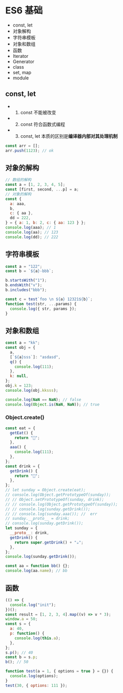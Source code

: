 # ES6 基础

- const, let
- 对象解构
- 字符串模板
- 对象和数组
- 函数
- Iterator
- Generator
- class
- set, map
- module

## const, let

- 1. const 不能被改变
- 2. const 符合函数式编程
- 3. const, let 本质的区别是**编译器内部对其处理机制**

```js
const arr = [];
arr.push(1123); // ok
```

## 对象的解构

```js
// 数组的解构
const a = [1, 2, 3, 4, 5];
const [first, second, ...p] = a;
// 对象的解构
const {
  a: aaa,
  b,
  c: { aa },
  dd = 222,
} = { a: 1, b: 2, c: { aa: 123 } };
console.log(aaa); // 1
console.log(aa); // 123
console.log(dd); // 222
```

## 字符串模板

```js
const a = "122";
const b = `${a}-bbb`;

b.startsWith("1");
b.endsWith("v");
b.includes("bbb");

const c = test`foo \n ${a} 12321${b}`;
function test(str, ...params) {
  console.log({ str, params });
}
```

## 对象和数组

```js
const a = "kk";
const obj = {
  a,
  [`${a}sss`]: "asdasd",
  q() {
    console.log(111);
  },
  k: null,
};
obj.k = 123;
console.log(obj.kksss);

console.log(NaN == NaN); // false
console.log(Object.is(NaN, NaN)); // true
```

### Object.create()

```js
const eat = {
  getEat() {
    return "🍗";
  },
  aaa() {
    console.log(111);
  },
};
const drink = {
  getDrink() {
    return "🍺";
  },
};
// let sunday = Object.create(eat);
// console.log(Object.getPrototypeOf(sunday));
// // Object.setPrototypeOf(sunday, drink);
// // console.log(Object.getPrototypeOf(sunday));
// // console.log(sunday.getDrink());
// // console.log(sunday.aaa()); //  err
// sunday.__proto__ = drink;
// console.log(sunday.getDrink());
let sunday = {
  __proto__: drink,
  getDrink() {
    return super.getDrink() + "☕️";
  },
};
console.log(sunday.getDrink());
```

```js
const aa = function bb() {};
console.log(aa.name); // bb
```

## 函数

```js
(() => {
  console.log("init");
})();
const result = [1, 2, 3, 4].map((v) => v * 3);
window.a = 50;
const s = {
  a: 40,
  p: function() {
    console.log(this.a);
  },
};
s.p(); // 40
const b = s.p;
b(); // 50

function test(a = 1, { options = true } = {}) {
  console.log(options);
}
test(30, { options: 111 });
```

